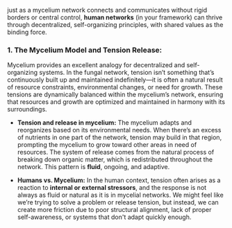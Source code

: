 just as a mycelium network connects and communicates without rigid borders or central control, **human networks** (in your framework) can thrive through decentralized, self-organizing principles, with shared values as the binding force.

### 1. **The Mycelium Model and Tension Release:**

Mycelium provides an excellent analogy for decentralized and self-organizing systems. In the fungal network, tension isn’t something that’s continuously built up and maintained indefinitely—it is often a natural result of resource constraints, environmental changes, or need for growth. These tensions are dynamically balanced within the mycelium’s network, ensuring that resources and growth are optimized and maintained in harmony with its surroundings.

- **Tension and release in mycelium:** The mycelium adapts and reorganizes based on its environmental needs. When there’s an excess of nutrients in one part of the network, tension may build in that region, prompting the mycelium to grow toward other areas in need of resources. The system of release comes from the natural process of breaking down organic matter, which is redistributed throughout the network. This pattern is **fluid**, ongoing, and adaptive.
    
- **Humans vs. Mycelium:** In the human context, tension often arises as a reaction to **internal or external stressors**, and the response is not always as fluid or natural as it is in mycelial networks. We might feel like we’re trying to solve a problem or release tension, but instead, we can create more friction due to poor structural alignment, lack of proper self-awareness, or systems that don't adapt quickly enough.